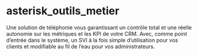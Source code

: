 # asterisk_outils_metier
Une solution de téléphonie vous garantissant un contrôle total et une réelle  autonomie sur les métriques et les KPI de votre  CRM. Avec, comme point d’entrée dans le système,  un SVI à la fois simple d’utilisation pour vos clients et  modifiable au fil de l’eau pour vos administrateurs.
